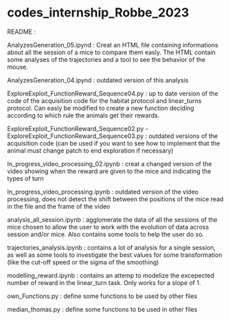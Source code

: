 # codes_internship_Robbe_2023

README : 

AnalyzesGeneration_05.ipynd : Creat an HTML file containing informations about all the session of a mice to compare them easly. The HTML contain some analyses of the trajectories and a tool to see the behavior of the mouse.

AnalyzesGeneration_04.ipynd : outdated version of this analysis

ExploreExploit_FunctionReward_Sequence04.py : up to date version of the code of the acquisition code for the habitat protocol and linear_turns protocol. Can easly be modified to create a new function
                                              deciding according to which rule the animals get their rewards.

ExploreExploit_FunctionReward_Sequence02.py - ExploreExploit_FunctionReward_Sequence03.py : outdated versions of the acquisition code (can be used if you want to see how to implement that the animal
                                              must change patch to end exploration if necessary)

In_progress_video_processing_02.ipynb : creat a changed version of the video showing when the reward are given to the mice and indicating the types of turn

In_progress_video_processing.ipynb : outdated version of the video processing, does not detect the shift between the positions of the mice read in the file and the frame of the video

analysis_all_session.ipynb : agglomerate the data of all the sessions of the mice chosen to allow the user to work with the evolution of data across session and/or mice. Also contains some tools to 
                              help the user do so.

trajectories_analysis.ipynb : contains a lot of analysis for a single session, as well as some tools to investigate the best values for some transformation (like the cut-off speed or the sigma of the
                              smoothing)

modelling_reward.ipynb : contains an attemp to modelize the excepected number of reward in the linear_turn task. Only works for a slope of 1.

own_Functions.py : define some functions to be used by other files

median_thomas.py : define some functions to be used in other files
